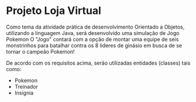 # Projeto Loja Virtual

Como tema da atividade prática de desenvolvimento Orientado a Objetos, utilizando a linguagem Java, será desenvolvido uma simulação de Jogo Pokemon
O "Jogo" contará com a opção de montar uma equipe de seis monstrinhos para batalhar contra os 8 lideres de ginásio em busca de se tornar o campeão Pokemon!

De acordo com os requisitos acima, serão utilizadas entidades (classes) tais como:

- Pokemon
- Treinador
- Insignia

